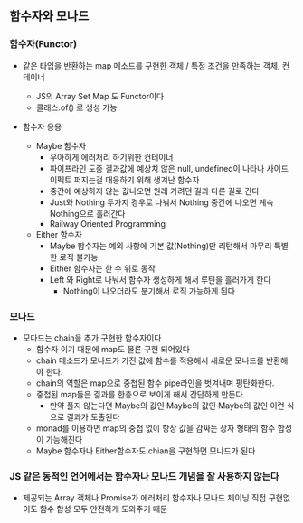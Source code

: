 ## 함수자와 모나드

### 함수자(Functor)

- 같은 타입을 반환하는 map 메소드를 구현한 객체 / 특정 조건을 만족하는 객체, 컨테이너

  - JS의 Array Set Map 도 Functor이다
  - 클래스.of() 로 생성 가능

- 함수자 응용
  - Maybe 함수자
    - 우아하게 에러처리 하기위한 컨테이너
    - 파이프라인 도중 결과값에 예상치 않은 null, undefined이 나타나 사이드 이펙트 퍼지는걸 대응하기 위해 생겨난 함수자
    - 중간에 예상하지 않는 값나오면 원래 가려던 길과 다른 길로 간다
    - Just와 Nothing 두가지 경우로 나눠서 Nothing 중간에 나오면 계속 Nothing으로 흘러간다
    - Railway Oriented Programming
  - Either 함수자
    - Maybe 함수자는 예외 사항에 기본 값(Nothing)만 리턴해서 마무리 특별한 로직 불가능
    - Either 함수자는 한 수 위로 동작
    - Left 와 Right로 나눠서 함수자 생성하게 해서 루틴을 흘러가게 한다
      - Nothing이 나오더라도 분기해서 로직 가능하게 된다

### 모나드

- 모다드는 chain을 추가 구현한 함수자이다
  - 함수자 이기 때문에 map도 물론 구현 되어있다
  - chain 메소드가 모나드가 가진 값에 함수를 적용해서 새로운 모나드를 반환해야 한다.
  - chain의 역할은 map으로 중첩된 함수 pipe라인을 벗겨내며 평탄화한다.
  - 중첩된 map들은 결과를 한층으로 보이게 해서 간단하게 만든다
    - 만약 풀지 않는다면 Maybe의 값인 Maybe의 값인 Maybe의 값인 이런 식으로 결과가 도출된다
  - monad를 이용하면 map의 중첩 없이 항상 값을 감싸는 상자 형태의 함수 합성이 가능해진다
  - Maybe 함수자나 Either함수자도 chian을 구현하면 모나드가 된다

### JS 같은 동적인 언어에서는 함수자나 모나드 개념을 잘 사용하지 않는다

- 제공되는 Array 객체나 Promise가 에러처리 함수자나 모나드 체이닝 직접 구현없이도 함수 합성 모두 안전하게 도와주기 때문
